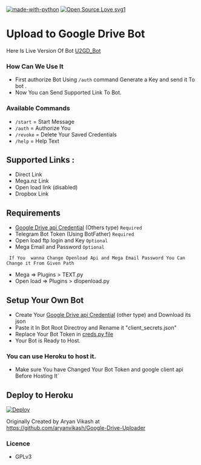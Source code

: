 [![made-with-python](https://img.shields.io/badge/Made%20with-Python-1f425f.svg)](https://www.python.org/) [![Open Source Love svg1](https://badges.frapsoft.com/os/v1/open-source.svg?v=103)](https://github.com/ellerbrock/open-source-badges/)

# Upload to Google Drive Bot

Here Is Live Version Of Bot  [U2GD_Bot](http://telegram.dog/U2GD_Bot)

### How Can We Use It
  - First authorize Bot Using `/auth` command Generate a Key and send it To bot .
  - Now You can Send Supported Link To Bot.

### Available Commands
  - `/start` =  Start Message
  - `/auth` = Authorize You
  - `/revoke` = Delete Your Saved Credentials
  - `/help` =  Help Text

## Supported Links :
 - Direct Link
 - Mega.nz Link
 - Open load link (disabled)
 - Dropbox Link

## Requirements
  - [Google Drive api Credential](https://console.cloud.google.com/apis/credentials) (Others type)  `Required`
  - Telegram Bot Token (Using BotFather)  `Required`
  - Open load ftp login and Key  `Optional`
  - Mega Email and Password  `Optional`

 ` If You  wanna Change Openload Api and Mega Email Password You Can Change it From Given Path`
   - Mega => Plugins > TEXT.py
   - Open load  => Plugins > dlopenload.py

## Setup Your Own Bot
  - Create Your  [Google Drive api Credential](https://console.cloud.google.com/apis/credentials) (other type) and Download its json
  - Paste it In Bot Root Directroy  and Rename it "client_secrets.json"
  - Replace Your Bot Token in  [creds.py file](./creds.py)
  - Your Bot is Ready to Host.

### You can use Heroku to host it.

  - Make sure You have Changed Your Bot Token and google client api Before Hosting It`

## Deploy to Heroku

[![Deploy](https://www.herokucdn.com/deploy/button.svg)](https://heroku.com/deploy)

Originally Created by Aryan Vikash at https://github.com/aryanvikash/Google-Drive-Uploader

### Licence
  - GPLv3
